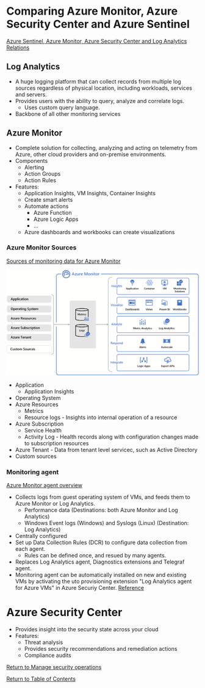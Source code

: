 # Comparing Azure Monitor, Azure Security Center and Azure Sentinel

[Azure Sentinel, Azure Monitor, Azure Security Center and Log Analytics Relations](https://www.eshlomo.us/azure-security-sentinel-monitor-relation/)

## Log Analytics

* A huge logging platform that can collect records from multiple log sources regardless of physical location, including workloads, services and servers.
* Provides users with the ability to query, analyze and correlate logs.
   * Uses custom query language.
* Backbone of all other monitoring services

## Azure Monitor

* Complete solution for collecting, analyzing and acting on telemetry from Azure, other cloud providers and on-premise environments.
* Components
   * Alerting
   * Action Groups
   * Action Rules
* Features:
   * Application Insights, VM Insights, Container Insights
   * Create smart alerts
   * Automate actions
      * Azure Function
      * Azure Logic Apps
      * ...
   * Azure dashboards and workbooks can create visualizations

### Azure Monitor Sources

[Sources of monitoring data for Azure Monitor](https://docs.microsoft.com/en-us/azure/azure-monitor/agents/data-sources)

![Azure Monitor Sources](img/AzureMonitorSources.png)

* Application
   * Application Insights
* Operating System
* Azure Resources
   * Metrics
   * Resource logs - Insights into internal operation of a resource
* Azure Subscription
   * Service Health
   * Activity Log - Health records along with configuration changes made to subscription resources
* Azure Tenant - Data from tenant level servicec, such as Active Directory
* Custom sources

### Monitoring agent

[Azure Monitor agent overview](https://docs.microsoft.com/en-us/azure/azure-monitor/agents/azure-monitor-agent-overview)

* Collects logs from guest operating system of VMs, and feeds them to Azure Monitor or Log Analytics.
   * Performance data (Destinations: both Azure Monitor and Log Analytics)
   * Windows Event logs (Windows) and Syslogs (Linux) (Destination: Log Analytics)
* Centrally configured
* Set up Data Collection Rules (DCR) to configure data collection from each agent.
   * Rules can be defined once, and resued by many agents.
* Replaces Log Analytics agent, Diagnostics extensions and Telegraf agent.
* Monitoring agent can be automatically installed on new and existing VMs by activating the uto provisioning extension "Log Analytics agent for Azure VMs" in Azure Securiy Center. [Reference](https://docs.microsoft.com/en-us/azure/security-center/security-center-enable-data-collection#why-use-auto-provisioning)

# Azure Security Center

* Provides insight into the security state across your cloud
* Features:
   * Threat analysis
   * Provides security recommendations and remediation actions
   * Compliance audits


[Return to Manage security operations](README.md)

[Return to Table of Contents](../README.md)